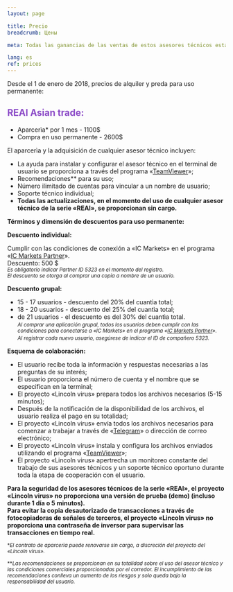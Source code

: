 ```yaml
---
layout: page

title: Precio
breadcrumb: Цены

meta: Todas las ganancias de las ventas de estos asesores técnicos estarán orientadas a la beneficencia.

lang: es
ref: prices
---
```


Desde el 1 de enero de 2018, precios de alquiler y preda para uso permanente:

## <span style="color:#8b4ac7">REAl Asian trade:</span>

- Aparcerìa* por 1 mes - 1100$ 
- Compra en uso permanente - 2600$

El aparcerìa y la adquisición de cualquier asesor técnico incluyen:

- La ayuda para instalar y configurar el asesor técnico en el terminal de usuario se proporciona a través del programa «<a href="https://www.teamviewer.com/" target="_blank">TeamViewer</a>»;  
- Recomendaciones** para su uso;  
- Número ilimitado de cuentas para vincular a un nombre de usuario;  
- Soporte técnico individual;  
- **Todas las actualizaciones, en el momento del uso de cualquier asesor técnico de la serie «REAl», se proporcionan sin cargo.**  

**Términos y dimensión de descuentos para uso permanente:**  

**Descuento individual:**  

Cumplir con las condiciones de conexión a «IC Markets» en el programa «<a href="https://lincolnvirus.com/es/ea/ic_markets" target="_blank">IC Markets Partner</a>».  
Descuento: 500 $  
<small>_Es obligatorio indicar Partner ID 5323 en el momento del registro._</small>  
<small>_El descuento se otorga al comprar una copia a nombre de un usuario._</small>  

**Descuento grupal:**  

- 15 - 17 usuarios - descuento del 20% del  cuantìa total;  
- 18 - 20 usuarios - descuento del 25% del  cuantìa total;  
- de 21 usuarios - el descuento es del 30% del cuantìa total.  
<small>_Al comprar una aplicación grupal, todos los usuarios deben cumplir con las condiciones para conectarse a «IC Markets» en el programa «<a href="https://lincolnvirus.com/es/ea/ic_markets" target="_blank">IC Markets Partner</a>»._</small>  
<small>_Al registrar cada nuevo usuario, asegúrese de indicar el ID de compañero 5323._</small>  

**Esquema de colaboración:**  

- El usuario recibe toda la información y respuestas necesarias a las preguntas de su interés;  
- El usuario proporciona el número de cuenta y el nombre que se especifican en la terminal;  
- El proyecto «Lincoln virus»  prepara todos los archivos necesarios (5-15 minutos);  
- Después de la notificación de la disponibilidad de los archivos, el usuario realiza el pago en su totalidad;  
- El proyecto «Lincoln virus» envía todos los archivos necesarios para comenzar a trabajar a través de «<a href="https://t.me/chutkoy" target="_blank">Telegram</a>» o dirección de correo electrónico;  
- El proyecto «Lincoln virus» instala y configura los archivos enviados utilizando el programa «<a href="https://www.teamviewer.com/" target="_blank">TeamViewer</a>»;  
- El proyecto «Lincoln virus» apertrecha un monitoreo constante del trabajo de sus asesores técnicos y un soporte técnico oportuno durante toda la etapa de cooperación con el usuario.  

**Para la seguridad de los asesores técnicos de la serie «REAl», el proyecto «Lincoln virus»  no proporciona una versión de prueba (demo) (incluso durante 1 día o 5 minutos).**  
**Para evitar la copia desautorizado de transacciones a través de fotocopiadoras de señales de terceros, el proyecto «Lincoln virus» no proporciona una contraseña de inversor para supervisar las transacciones en tiempo real.**  

<small>\*_El contrato de aparcerìa puede renovarse sin cargo, a discreción del proyecto del «Lincoln virus»._</small>

<small>\*\*_Las recomendaciones se proporcionan en su totalidad sobre el uso del asesor técnico y las condiciones comerciales proporcionadas por el corredor. El incumplimiento de las recomendaciones conlleva un aumento de los riesgos y solo queda bajo la responsabilidad del usuario._</small>

